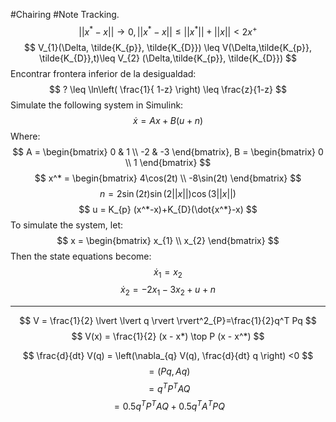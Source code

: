 #Chairing #Note
Tracking.
$$
\lvert \lvert x^* - x \rvert  \rvert \to 0, \lvert  \lvert x^* - x \rvert  \rvert \leq \lvert \lvert x^* \rvert  \rvert + \lvert \lvert x \rvert  \rvert < 2x^+    
$$
$$
V_{1}(\Delta, \tilde{K_{p}}, \tilde{K_{D}}) \leq V(\Delta,\tilde{K_{p}}, \tilde{K_{D}},t)\leq V_{2} (\Delta,\tilde{K_{p}}, \tilde{K_{D}})
$$
Encontrar frontera inferior de la desigualdad:
$$
? \leq \ln\left(  \frac{1}{ 1-z} \right) \leq \frac{z}{1-z}
$$
Simulate the following system in Simulink:
$$
\dot{x} = Ax+B(u+n)
$$
$\text{Where:}$
$$
A = \begin{bmatrix}
0 & 1 \\
-2 & -3
\end{bmatrix}, B = \begin{bmatrix}
0 \\
1
\end{bmatrix}
$$
$$
x^* = \begin{bmatrix}
4\cos(2t) \\
-8\sin(2t)
\end{bmatrix}
$$
$$
n = 2\sin(2t) \sin(2 \lvert \lvert x \rvert  \rvert ) \cos(3 \lvert \lvert x \rvert  \rvert)
$$
$$
u = K_{p} (x^*-x)+K_{D}(\dot{x^*}-x)
$$
To simulate the system, let:
$$
x = \begin{bmatrix}
x_{1} \\
x_{2}
\end{bmatrix}
$$
Then the state equations become:
$$
\dot{x}_{1} = x_{2}
$$
$$
\dot{x}_{2} = -2x_{1}-3x_{2}+u+n
$$


---
$$
V = \frac{1}{2} \lvert \lvert q \rvert  \rvert^2_{P}=\frac{1}{2}q^T Pq
$$
$$ V(x) = \frac{1}{2} (x - x*) \top P (x - x^*) $$

$$
\frac{d}{dt} V(q) = \left(\nabla_{q} V(q), \frac{d}{dt} q  \right) <0
$$
$$
= (Pq, Aq)
$$
$$
=q^TP^TAQ
$$
$$
=0.5 q^TP^TAQ + 0.5q^TA^TPQ
$$